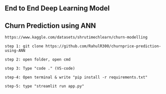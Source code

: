 ## End to End Deep Learning Model
## Churn Prediction using ANN

```
https://www.kaggle.com/datasets/shrutimechlearn/churn-modelling
```

```
step 1: git clone https://github.com/RahulR300/churnprice-prediction-using-ANN

step 2: open folder, open cmd

step 3: Type "code ." (VS-code)

step-4: Open terminal & write "pip install -r requirements.txt"

step-5: type "streamlit run app.py"
